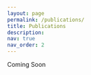 ```yaml
---
layout: page
permalink: /publications/
title: Publications
description: 
nav: true
nav_order: 2
---
```


<div class="publications">

Coming Soon

</div>
